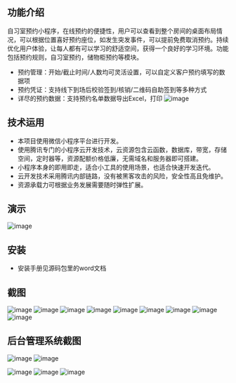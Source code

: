 ## 功能介绍 
    
自习室预约小程序，在线预约的便捷性，用户可以查看到整个房间的桌面布局情况，可以根据位置喜好预约座位，如发生突发事件，可以提前免费取消预约。持续优化用户体验，让每人都有可以学习的舒适空间，获得一个良好的学习环境。功能包括预约规则，自习室预约，储物柜预约等模块。

- 预约管理：开始/截止时间/人数均可灵活设置，可以自定义客户预约填写的数据项
- 预约凭证：支持线下到场后校验签到/核销/二维码自助签到等多种方式
- 详尽的预约数据：支持预约名单数据导出Excel，打印
 ![image](https://user-images.githubusercontent.com/114723621/193846909-5441cca8-1d07-47ec-b0ea-04f52d7be2c7.png)


## 技术运用
- 本项目使用微信小程序平台进行开发。
- 使用腾讯专门的小程序云开发技术，云资源包含云函数，数据库，带宽，存储空间，定时器等，资源配额价格低廉，无需域名和服务器即可搭建。
- 小程序本身的即用即走，适合小工具的使用场景，也适合快速开发迭代。
- 云开发技术采用腾讯内部链路，没有被黑客攻击的风险，安全性高且免维护。
- 资源承载力可根据业务发展需要随时弹性扩展。   


## 演示
 
![image](https://user-images.githubusercontent.com/114723621/193846935-881884f9-a1e1-4aea-b654-95c52dc76084.png)
 

## 安装

- 安装手册见源码包里的word文档





## 截图
 
![image](https://user-images.githubusercontent.com/114723621/193846994-fdc0d4db-e3c0-4c0a-a77a-bd323d729ca7.png)
![image](https://user-images.githubusercontent.com/114723621/193847035-d412c3ee-bc2f-4d2d-a378-935f4894b48e.png)
![image](https://user-images.githubusercontent.com/114723621/193847056-9a878980-5693-4433-baf4-bfae5b6f9cac.png)
![image](https://user-images.githubusercontent.com/114723621/193847068-674eb273-f546-42d1-bc5b-ebf26e8c3354.png)
![image](https://user-images.githubusercontent.com/114723621/193847084-0ae9f857-6475-424b-9b11-9a4da8dacbeb.png)
![image](https://user-images.githubusercontent.com/114723621/193847099-eac4e281-eb47-4ca7-86eb-9455d0bd7705.png)
![image](https://user-images.githubusercontent.com/114723621/193847113-3733c231-747a-4870-9c20-5eb9eb18d0d7.png)
![image](https://user-images.githubusercontent.com/114723621/193847123-a7d83261-3cfd-47c4-8a5f-b63a6ee3dc18.png)
![image](https://user-images.githubusercontent.com/114723621/193847136-7c32182d-2173-46ee-88f6-ff8408fc2d75.png)

## 后台管理系统截图
 ![image](https://user-images.githubusercontent.com/114723621/193847146-6d9ed98e-afc1-4000-83e1-d5f581a74559.png)
![image](https://user-images.githubusercontent.com/114723621/193847155-b08675d3-b3cf-4741-bee3-13c9758d7f74.png)

![image](https://user-images.githubusercontent.com/114723621/193847166-65779d45-7c11-4f87-b353-eef35b69e839.png)
![image](https://user-images.githubusercontent.com/114723621/193847192-d6da1298-b6af-45b0-a3b3-157f94e2dad9.png)
![image](https://user-images.githubusercontent.com/114723621/193847206-c89a1ba6-c052-45a9-9a3f-e2bd942eae39.png)
